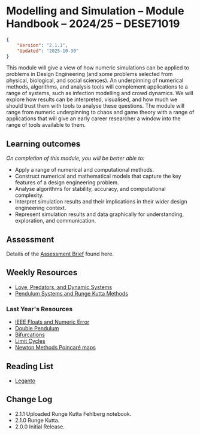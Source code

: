 # Modelling and Simulation – Module Handbook – 2024/25 – DESE71019
```json
{
    "Version": "2.1.1",
    "Updated": "2025-10-30"
}
```
This module will give a view of how numeric simulations can be applied to problems in Design Engineering (and some problems selected from physical, biological, and social sciences). An underpinning of numerical methods, algorithms, and analysis tools will complement applications to a range of systems, such as infection modelling and crowd dynamics. We will explore how results can be interpreted, visualised, and how much we should trust them with tools to analyse these questions. The module will range from numeric underpinning to chaos and game theory with a range of applications that will give an early career researcher a window into the range of tools available to them.

## Learning outcomes
*On completion of this module, you will be better able to:*
* Apply a range of numerical and computational methods.
* Construct numerical and mathematical models that capture the key features of a design engineering problem.
* Analyse algorithms for stability, accuracy, and computational complexity.
* Interpret simulation results and their implications in their wider design engineering context.
* Represent simulation results and data graphically for understanding, exploration, and communication.

## Assessment
Details of the [Assessment Brief](./Assessment) found here.

## Weekly Resources
* [Love, Predators, and Dynamic Systems](./Love_predators_dynamic_systems)
* [Pendulum Systems and Runge Kutta Methods](./Pendula_and_Runge_Kutta)

### Last Year's Resources
* [IEEE Floats and Numeric Error](./Numeric_error)
* [Double Pendulum](./Week_4)
* [Bifurcations](./Week_5)
* [Limit Cycles](./Week_6)
* [Newton Methods Poincaré maps](./Week_7)

## Reading List
* [Leganto](https://imperial.alma.exlibrisgroup.com/leganto/nui/lists/45412427350001591)

## Change Log
* 2.1.1 Uploaded Runge Kutta Fehlberg notebook.
* 2.1.0 Runge Kutta.
* 2.0.0 Initial Release.

